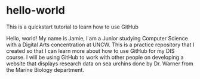 # hello-world
This is a quickstart tutorial to learn how to use GitHub

Hello, world! My name is Jamie, I am a Junior studying Computer Science with a Digital Arts concentration at UNCW.
This is a practice repository that I created so that I can learn more about how to use GitHub for my DIS course.
I will be using GitHub to work with other people on developing a website that displays research data on sea urchins done by Dr. Warner from the Marine Biology department.
